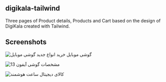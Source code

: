## digikala-tailwind
Three pages of Product details, Products and Cart based on the design of DigiKala created with Tailwind.

## Screenshots

![گوشی موبایل   خرید انواع جدید گوشی موبایل](https://github.com/springtofigh/digikala-tailwind/assets/90114320/81bc5759-7d10-4dee-9529-5c1a021a7526)

![مشخصات گوشی آیفون 13](https://github.com/springtofigh/digikala-tailwind/assets/90114320/2df934d3-721a-4eb5-a5d1-873d3edaca30)

![کالای دیجیتال   ساعت هوشمند](https://github.com/springtofigh/digikala-tailwind/assets/90114320/6c989de5-7e35-4df1-be4f-4d1914012209)
